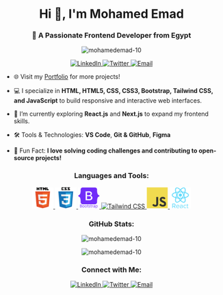 <h1 align="center">Hi 👋, I'm Mohamed Emad</h1>
<h3 align="center">🚀 A Passionate Frontend Developer from Egypt</h3>

<p align="center">
  <img src="https://komarev.com/ghpvc/?username=mohamedemad-10&label=Profile%20views&color=0e75b6&style=flat" alt="mohamedemad-10" />
</p>

<p align="center">
  <a href="https://linkedin.com/in/your-linkedin-profile" target="_blank">
    <img src="https://img.shields.io/badge/-LinkedIn-%230077B5?style=flat&logo=linkedin&logoColor=white&logoWidth=30" alt="LinkedIn" />
  </a>
  <a href="https://twitter.com/your-twitter-handle" target="_blank">
    <img src="https://img.shields.io/badge/-Twitter-%231DA1F2?style=flat&logo=twitter&logoColor=white&logoWidth=30" alt="Twitter" />
  </a>
  <a href="mailto:mohamedemad.front@gmail.com">
    <img src="https://img.shields.io/badge/Email-D14836?style=flat&logo=gmail&logoColor=white&logoWidth=30" alt="Email" />
  </a>
</p>


- 🌐 Visit my [Portfolio](https://portfolio-smoky-three-61.vercel.app/) for more projects!

- 💻 I specialize in **HTML, HTML5, CSS, CSS3, Bootstrap, Tailwind CSS, and JavaScript** to build responsive and interactive web interfaces.

- 🌱 I’m currently exploring **React.js** and **Next.js** to expand my frontend skills.

- 🛠️ Tools & Technologies: **VS Code**, **Git & GitHub**, **Figma**

- 🎯 Fun Fact: **I love solving coding challenges and contributing to open-source projects!**

<h3 align="center">Languages and Tools:</h3>
<p align="center">
  <a href="https://developer.mozilla.org/en-US/docs/Web/HTML" target="_blank" rel="noreferrer">
    <img src="https://raw.githubusercontent.com/devicons/devicon/master/icons/html5/html5-original-wordmark.svg" alt="HTML5" width="50" height="50"/> 
  </a> 
  <a href="https://developer.mozilla.org/en-US/docs/Web/CSS" target="_blank" rel="noreferrer">
    <img src="https://raw.githubusercontent.com/devicons/devicon/master/icons/css3/css3-original-wordmark.svg" alt="CSS3" width="50" height="50"/>
  </a>
  <a href="https://getbootstrap.com" target="_blank" rel="noreferrer"> 
    <img src="https://raw.githubusercontent.com/devicons/devicon/master/icons/bootstrap/bootstrap-plain-wordmark.svg" alt="Bootstrap" width="50" height="50"/> 
  </a>
  <a href="https://tailwindcss.com/" target="_blank" rel="noreferrer">
    <img src="https://www.vectorlogo.zone/logos/tailwindcss/tailwindcss-icon.svg" alt="Tailwind CSS" width="50" height="50"/> 
  </a>
  <a href="https://developer.mozilla.org/en-US/docs/Web/JavaScript" target="_blank" rel="noreferrer">
    <img src="https://raw.githubusercontent.com/devicons/devicon/master/icons/javascript/javascript-original.svg" alt="JavaScript" width="50" height="50"/> 
  </a> 
  <a href="https://react.dev/" target="_blank" rel="noreferrer">
    <img src="https://raw.githubusercontent.com/devicons/devicon/master/icons/react/react-original-wordmark.svg" alt="React" width="50" height="50"/>
  </a>
</p>

<h3 align="center">GitHub Stats:</h3>
<p align="center">
  <img src="https://github-readme-stats.vercel.app/api/top-langs?username=mohamedemad-10&show_icons=true&locale=en&layout=compact&theme=radical" alt="mohamedemad-10" />
</p>

<p align="center">
  <img src="https://github-readme-stats.vercel.app/api?username=mohamedemad-10&show_icons=true&locale=en&theme=radical" alt="mohamedemad-10" />
</p>



<h3 align="center">Connect with Me:</h3>
<p align="center">
  <a href="https://linkedin.com/in/your-linkedin-profile" target="_blank">
    <img src="https://img.shields.io/badge/-LinkedIn-%230077B5?style=for-the-badge&logo=linkedin&logoColor=white" alt="LinkedIn" />
  </a>
  <a href="https://twitter.com/your-twitter-handle" target="_blank">
    <img src="https://img.shields.io/badge/-Twitter-%231DA1F2?style=for-the-badge&logo=twitter&logoColor=white" alt="Twitter" />
  </a>
  <a href="mailto:mohamedemad.front@gmail.com">
    <img src="https://img.shields.io/badge/Email-D14836?style=for-the-badge&logo=gmail&logoColor=white" alt="Email" />
  </a>
</p>
